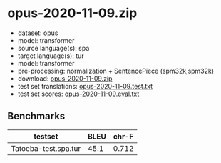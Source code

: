 # opus-2020-11-09.zip

* dataset: opus
* model: transformer
* source language(s): spa
* target language(s): tur
* model: transformer
* pre-processing: normalization + SentencePiece (spm32k,spm32k)
* download: [opus-2020-11-09.zip](https://object.pouta.csc.fi/Tatoeba-MT-models/spa-tur/opus-2020-11-09.zip)
* test set translations: [opus-2020-11-09.test.txt](https://object.pouta.csc.fi/Tatoeba-MT-models/spa-tur/opus-2020-11-09.test.txt)
* test set scores: [opus-2020-11-09.eval.txt](https://object.pouta.csc.fi/Tatoeba-MT-models/spa-tur/opus-2020-11-09.eval.txt)

## Benchmarks

| testset               | BLEU  | chr-F |
|-----------------------|-------|-------|
| Tatoeba-test.spa.tur 	| 45.1 	| 0.712 |

